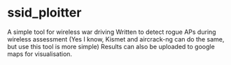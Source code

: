 # ssid_ploitter
A simple tool for wireless war driving
Written to detect rogue APs during wireless assessment (Yes I know, Kismet and aircrack-ng can do the same, but use this tool is more simple)
Results can also be uploaded to google maps for visualisation.
